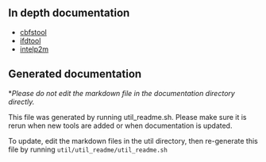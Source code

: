 ## In depth documentation

* [cbfstool](util/cbfstool/index.md)
* [ifdtool](util/ifdtool/index.md)
* [intelp2m](util/intelp2m/index.md)

## Generated documentation

**Please do not edit the markdown file in the documentation directory
*directly.**

This file was generated by running util_readme.sh. Please make sure it
is rerun when new tools are added or when documentation is updated.

To update, edit the markdown files in the util directory, then
re-generate this file by running `util/util_readme/util_readme.sh`
